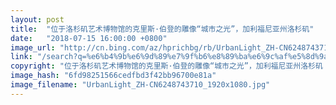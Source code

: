 ```yaml
---
layout: post
title:  "位于洛杉矶艺术博物馆的克里斯·伯登的雕像“城市之光”，加利福尼亚州洛杉矶"
date:   "2018-07-15 16:00:00 +0800"
image_url: "http://cn.bing.com/az/hprichbg/rb/UrbanLight_ZH-CN6248743710_1920x1080.jpg"
link: "/search?q=%e6%b4%9b%e6%9d%89%e7%9f%b6%e8%89%ba%e6%9c%af%e5%8d%9a%e7%89%a9%e9%a6%86&form=hpcapt&mkt=zh-cn"
copyright: "位于洛杉矶艺术博物馆的克里斯·伯登的雕像“城市之光”，加利福尼亚州洛杉矶 (© Victor Decolongon/Getty Images)"
image_hash: "6fd98251566cedfbd3f42bb96700e81a"
image_filename: "UrbanLight_ZH-CN6248743710_1920x1080.jpg"
---
```

